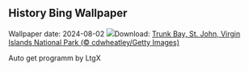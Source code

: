 ## History Bing Wallpaper
Wallpaper date: 2024-08-02
![](https://www.bing.com/th?id=OHR.TrunkBay_EN-IN2631653470_UHD.jpg&w=1000)Download: [Trunk Bay, St. John, Virgin Islands National Park (© cdwheatley/Getty Images)](https://www.bing.com/th?id=OHR.TrunkBay_EN-IN2631653470_UHD.jpg)

Auto get programm by LtgX
